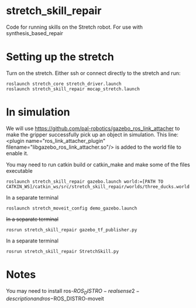 # stretch_skill_repair

Code for running skills on the Stretch robot.
For use with synthesis_based_repair

# Setting up the stretch

Turn on the stretch.
Either ssh or connect directly to the stretch and run:
```shell
roslaunch stretch_core stretch_driver.launch
roslaunch stretch_skill_repair mocap_stretch.launch
```

# In simulation
We will use https://github.com/pal-robotics/gazebo_ros_link_attacher to make the gripper successfully pick up an object in simulation.
This line: \<plugin name="ros_link_attacher_plugin" filename="libgazebo_ros_link_attacher.so"/\> is added to the world file to enable it.

You may need to run catkin build or catkin_make and make some of the files executable
```shell
roslaunch stretch_skill_repair gazebo.launch world:=[PATH TO CATKIN_WS]/catkin_ws/src/stretch_skill_repair/worlds/three_ducks.world
```

In a separate terminal
```shell
roslaunch stretch_moveit_config demo_gazebo.launch
```

~~In a separate terminal~~
```shell
rosrun stretch_skill_repair gazebo_tf_publisher.py
```

In a separate terminal
```shell
rosrun stretch_skill_repair StretchSkill.py
```
# Notes
You may need to install ros-$ROS_DISTRO-realsense2-description and ros-$ROS_DISTRO-moveit
